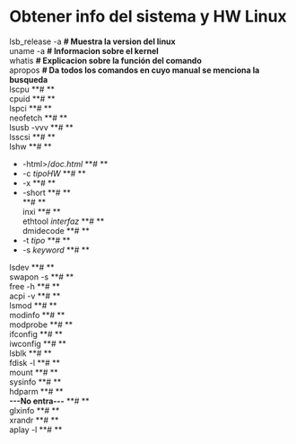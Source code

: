 # Obtener info del sistema y HW Linux
lsb_release -a   **# Muestra la version del linux**  
uname -a   **# Informacion sobre el kernel**  
whatis   **# Explicacion sobre la función del comando**  
apropos   **# Da todos los comandos en cuyo manual se menciona la busqueda**  
lscpu   **# **  
cpuid   **# **  
lspci   **# **  
neofetch   **# **  
lsusb -vvv   **# **  
lsscsi   **# **  
lshw   **# **  
  - -html>/*doc.html* **# **  
  - -c *tipoHW* **# **  
  - -x **# **  
  - -short **# **  
 **# **  
inxi   **# **  
ethtool *interfaz*   **# **  
dmidecode   **# **  
  - -t *tipo* **# **  
  - -s *keyword* **# **  

lsdev   **# **  
swapon -s   **# **  
free -h   **# **  
acpi -v   **# **  
lsmod   **# **  
modinfo   **# **  
modprobe   **# **  
ifconfig   **# **  
iwconfig   **# **  
lsblk   **# **  
fdisk -l   **# **  
mount   **# **  
sysinfo   **# **  
hdparm   **# **  
**---No entra---**   **# **  
glxinfo   **# **  
xrandr   **# **  
aplay -l **# **  

